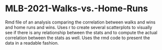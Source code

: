 # MLB-2021-Walks-vs.-Home-Runs

Rmd file of an analysis comparing the correlation between walks and wins and home runs and wins. Uses r to create several scatterplots to visually see if there is any relationship between the stats and to compute the actual correlation between the stats as well. Uses the rmd code to present the data in a readable fashion.
